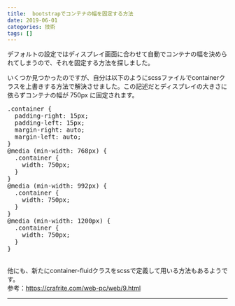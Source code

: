 ```yaml
---
title:  bootstrapでコンテナの幅を固定する方法
date: 2019-06-01
categories: 技術
tags: []
---
```

<p>デフォルトの設定ではディスプレイ画面に合わせて自動でコンテナの幅を決められてしまうので、それを固定する方法を探しました。</p><p>いくつか見つかったのですが、自分は以下のようにscssファイルでcontainerクラスを上書きする方法で解決させました。この記述だとディスプレイの大きさに依らずコンテナの幅が 750px に固定されます。</p>
<pre class="code lang-css" data-lang="css" data-unlink>
<span class="synIdentifier">.container</span> <span class="synIdentifier">{</span>
  <span class="synType">padding-right</span>: <span class="synConstant">15px</span>;
  <span class="synType">padding-left</span>: <span class="synConstant">15px</span>;
  <span class="synType">margin-right</span>: <span class="synConstant">auto</span>;
  <span class="synType">margin-left</span>: <span class="synConstant">auto</span>;
<span class="synIdentifier">}</span>
<span class="synPreProc">@media (</span><span class="synType">min-width</span><span class="synPreProc">: </span><span class="synConstant">768px</span><span class="synPreProc">) </span><span class="synIdentifier">{</span>
  <span class="synIdentifier">.container</span> <span class="synIdentifier">{</span>
    <span class="synType">width</span>: <span class="synConstant">750px</span>;
  <span class="synIdentifier">}</span>
<span class="synIdentifier">}</span>
<span class="synPreProc">@media (</span><span class="synType">min-width</span><span class="synPreProc">: </span><span class="synConstant">992px</span><span class="synPreProc">) </span><span class="synIdentifier">{</span>
  <span class="synIdentifier">.container</span> <span class="synIdentifier">{</span>
    <span class="synType">width</span>: <span class="synConstant">750px</span>;
  <span class="synIdentifier">}</span>
<span class="synIdentifier">}</span>
<span class="synPreProc">@media (</span><span class="synType">min-width</span><span class="synPreProc">: </span><span class="synConstant">1200px</span><span class="synPreProc">) </span><span class="synIdentifier">{</span>
  <span class="synIdentifier">.container</span> <span class="synIdentifier">{</span>
    <span class="synType">width</span>: <span class="synConstant">750px</span>;
  <span class="synIdentifier">}</span>
<span class="synIdentifier">}</span>
</pre><p><br />
他にも、新たにcontainer-fluidクラスをscssで定義して用いる方法もあるようです。<br />
参考：<a href="https://crafrite.com/web-pc/web/9.html">https://crafrite.com/web-pc/web/9.html</a></p>

-----
